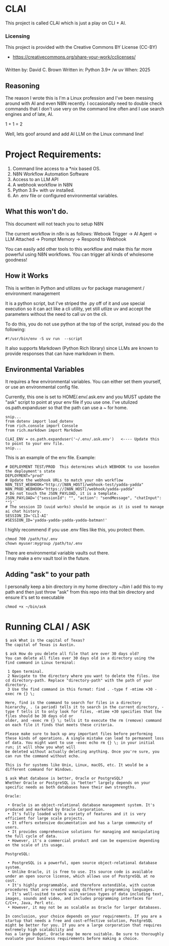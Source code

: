# CLAI
This project is called CLAI which is just a play on CLI + AI.   

### Licensing
This project is provided with the Creative Commons BY License (CC-BY)
* https://creativecommons.org/share-your-work/cclicenses/
###   
Written by: David C. Brown
Written in: Python 3.9+ /w uv
When: 2025

## Reasoning
The reason I wrote this is I'm a Linux profession and I've been messing
around with AI and even N8N recently.  I occasionally need to double check
commands that I don't use very on the command line often and I use search 
engines and of late, AI.

1 + 1 = 2 

Well, lets goof around and add AI LLM on the Linux command line!  

# Project Requirements:
 1. Command line access to a *nix based OS.
 2. N8N Workflow Automation Software
 3. Access to an LLM API
 4. A webhook workflow in N8N
 5. Python 3.9+ with uv installed.
 6. An .env file or configured environmental variables.

## What this won't do.
This document will not teach you to setup N8N

The current workflow in n8n is as follows:
Webook Trigger -> AI Agent -> LLM Attached -> Prompt Memory -> Respond to Webhook

You can easily add other tools to this workflow and make this far more powerful using
N8N workflows.  You can trigger all kinds of wholesome goodness!

## How it Works
This is written in Python and utilizes uv for package management / environment management

It is a python script, but I've striped the .py off of it and use special execution so it can 
act like a cli utility, yet still utlize uv and accept the parameters without the need to call
uv on the cli.

To do this, you do not use python at the top of the script, instead you do the following:
```
#!/usr/bin/env -S uv run  --script
```
It also supports Markdown (Python Rich library) since LLMs are known to provide responses that can have markdown in them.

## Environmental Variables
It requires a few environmental variables.  You can either set them yourself, or use an environmental
config file.

Currently, this one is set to HOME/.env/.ask.env and you MUST update the "ask" script to point at your
env file if you use one.  I've utulized os.path.expanduser so that the path can use a ~ for home.

```
snip...
from dotenv import load_dotenv
from rich.console import Console
from rich.markdown import Markdown

CLAI_ENV = os.path.expanduser('~/.env/.ask.env')   <---- Update this to point to your env file.
snip...
```

This is an example of the env file.
Example:
```
# DEPLOYMENT TEST/PROD  This determines which WEBHOOK to use basedon the deployment's state
DEPLOYMENT="prod"
# Update the webhook URLs to match your n8n workflow
N8N_TEST_WEBHOOK="http://[N8N_HOST]/webhook-test/yadda-yadda"
N8N_PROD_WEBHOOK="https://[N8N_HOST]/webhook/yadda-yadda"
# Do not touch the JSON_PAYLOAD, it is a template.
JSON_PAYLOAD='{"sessionId": "", "action": "sendMessage", "chatInput": ""}'
# The session ID (uuid works) should be unquie as it is used to manage ai chat history.
SESSION_ID='CLI-AI'
#SESSION_ID='yadda-yadda-yadda-yadda-batman!'
```
I highly recommend if you use .env files like this, you protect them.
```
chmod 700 /path/to/.env
chown myuser:mygroup /path/to/.env
```
There are environmental variable vaults out there.  
I may make a env vault tool in the future.  

## Adding "ask" to your path
I personally keep a bin directory in my home directory ~/bin
I add this to my path and then just throw "ask" from this repo 
into that bin directory and ensure it's set to executable
```
chmod +x ~/bin/ask
```
# Running CLAI / ASK
```
$ ask What is the capital of Texas?
The capital of Texas is Austin.

$ ask How do you delete all file that are over 30 days old?
You can delete all files over 30 days old in a directory using the find command in Linux terminal:

 1 Open terminal.
 2 Navigate to the directory where you want to delete the files. Use cd directory-path. Replace "directory-path" with the path of your directory.
 3 Use the find command in this format: find . -type f -mtime +30 -exec rm {} \;

Here, find is the command to search for files in a directory hierarchy, . (a period) tells it to search in the current directory, -type f tells it to only look for files, -mtime +30 specifies that the files should be 30 days old or
older, and -exec rm {} \; tells it to execute the rm (remove) command on each file it finds that meets these criteria.

Please make sure to back up any important files before performing these kinds of operations. A single mistake can lead to permanent loss of data. You might want to use -exec echo rm {} \; in your initial run; it will show you what will
be deleted without actually deleting anything. Once you're sure, you can run the command without echo.

This is for systems like Unix, Linux, macOS, etc. It would be a different command for Windows.

$ ask What database is better, Oracle or PostgreSQL?
Whether Oracle or PostgreSQL is "better" largely depends on your specific needs as both databases have their own strengths.

Oracle:

 • Oracle is an object-relational database management system. It's produced and marketed by Oracle Corporation.
 • It's fully loaded with a variety of features and it is very efficient for large scale projects.
 • It offers extensive documentation and has a large community of users.
 • It provides comprehensive solutions for managing and manipulating the full cycle of data.
 • However, it's a commercial product and can be expensive depending on the scale of its usage.

PostgreSQL:

 • PostgreSQL is a powerful, open source object-relational database system.
 • Unlike Oracle, it is free to use. Its source code is available under an open source license, which allows use of PostgreSQL at no cost.
 • It's highly programmable, and therefore extendible, with custom procedures that are created using different programming languages.
 • It's well-suited to work with various types of data including text, images, sounds and video, and includes programming interfaces for C/C++, Java, Perl etc.
 • However, it may not be as scalable as Oracle for larger databases.

In conclusion, your choice depends on your requirements. If you are a startup that needs a free and cost-effective solution, PostgreSQL might be better for you. If you are a large corporation that requires extremely high scalability and
has a large budget, Oracle may be more suitable. Be sure to thoroughly evaluate your business requirements before making a choice.
```

